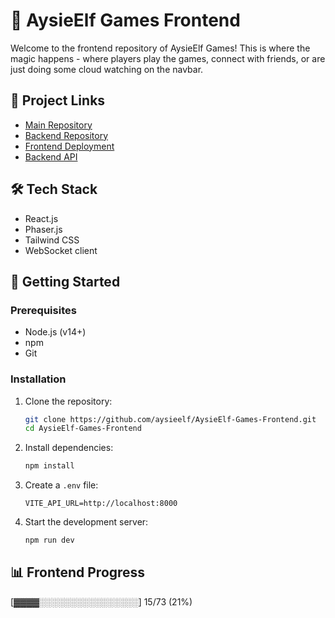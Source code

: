 # 🎨 AysieElf Games Frontend

Welcome to the frontend repository of AysieElf Games! This is where the magic happens - where players play the games, connect with friends, or are just doing some cloud watching on the navbar.

## 🔗 Project Links
- [Main Repository](https://github.com/aysieelf/AysieElf-Games)
- [Backend Repository](https://github.com/aysieelf/AysieElf-Games-Backend)
- [Frontend Deployment](https://aysieelf-games-frontend-7d161a22345f.herokuapp.com/)
- [Backend API](https://aysieelf-games-api-c2eb044503c3.herokuapp.com/)

## 🛠️ Tech Stack
- React.js
- Phaser.js
- Tailwind CSS
- WebSocket client

## 🚀 Getting Started

### Prerequisites
- Node.js (v14+)
- npm
- Git

### Installation
1. Clone the repository:
   ```bash
   git clone https://github.com/aysieelf/AysieElf-Games-Frontend.git
   cd AysieElf-Games-Frontend
   ```

2. Install dependencies:
   ```bash
   npm install
   ```

3. Create a `.env` file:
   ```env
   VITE_API_URL=http://localhost:8000
   ```

4. Start the development server:
   ```bash
   npm run dev
   ```

## 📊 Frontend Progress
[▓▓▓▓░░░░░░░░░░░░░░░░] 15/73 (21%)
